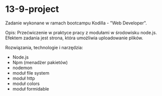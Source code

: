 # 13-9-project

Zadanie wykonane w ramach bootcampu Kodilla - "Web Developer".

Opis: Przećwiczenie w praktyce pracy z modułami w środowisku node.js. Efektem zadania jest strona, która umożliwia uploadowanie plików.

Rozwiązania, technologie i narzędzia:

- Node.js
- Npm (menadżer pakietów)
- nodemon
- moduł file system
- moduł http
- moduł colors
- moduł formidable
